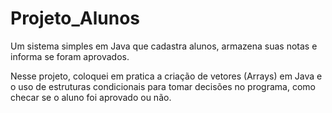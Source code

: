 # Projeto_Alunos
Um sistema simples em Java que cadastra alunos, armazena suas notas e informa se foram aprovados.

Nesse projeto, coloquei em pratica a criação de vetores (Arrays) em Java e o uso de estruturas condicionais para tomar decisões no programa, como checar se o aluno foi aprovado ou não.
